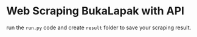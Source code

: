 # Web Scraping BukaLapak with API
run the <code>run.py</code> code and create <code>result</code> folder to save your scraping result.
